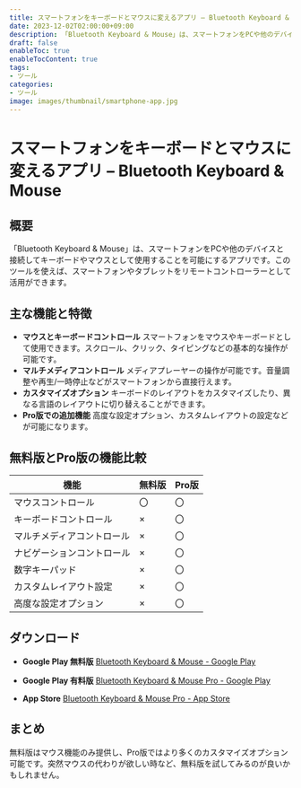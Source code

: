 ```yaml
---
title: スマートフォンをキーボードとマウスに変えるアプリ – Bluetooth Keyboard & Mouse
date: 2023-12-02T02:00:00+09:00
description: 「Bluetooth Keyboard & Mouse」は、スマートフォンをPCや他のデバイスと接続してキーボードやマウスとして使用することを可能にするアプリです。
draft: false
enableToc: true
enableTocContent: true
tags: 
- ツール
categories: 
- ツール
image: images/thumbnail/smartphone-app.jpg
---
```


# スマートフォンをキーボードとマウスに変えるアプリ – Bluetooth Keyboard & Mouse

## 概要
「Bluetooth Keyboard & Mouse」は、スマートフォンをPCや他のデバイスと接続してキーボードやマウスとして使用することを可能にするアプリです。このツールを使えば、スマートフォンやタブレットをリモートコントローラーとして活用ができます。

## 主な機能と特徴

- **マウスとキーボードコントロール**
スマートフォンをマウスやキーボードとして使用できます。スクロール、クリック、タイピングなどの基本的な操作が可能です。
- **マルチメディアコントロール**
メディアプレーヤーの操作が可能です。音量調整や再生/一時停止などがスマートフォンから直接行えます。
- **カスタマイズオプション**
キーボードのレイアウトをカスタマイズしたり、異なる言語のレイアウトに切り替えることができます。
- **Pro版での追加機能**
高度な設定オプション、カスタムレイアウトの設定などが可能になります。

## 無料版とPro版の機能比較

| 機能 | 無料版 | Pro版 |
| --- | --- | --- |
| マウスコントロール | 〇 | 〇 |
| キーボードコントロール | × | 〇 |
| マルチメディアコントロール | × | 〇 |
| ナビゲーションコントロール | × | 〇 |
| 数字キーパッド | × | 〇 |
| カスタムレイアウト設定 | × | 〇 |
| 高度な設定オプション | × | 〇 |

## ダウンロード

- **Google Play 無料版**
<a href="https://play.google.com/store/apps/details?id=io.appground.blek&hl=ja&gl=US&pli=1" target="_blank" rel="nofollow noopener">Bluetooth Keyboard & Mouse - Google Play</a>

- **Google Play 有料版**
<a href="https://play.google.com/store/apps/details?id=io.appground.blekpremium&hl=ja&gl=US" target="_blank" rel="nofollow noopener">Bluetooth Keyboard & Mouse Pro - Google Play</a>

- **App Store**
<a href="https://apps.apple.com/jp/app/bluetooth-keyboard-mouse/id1672185987" target="_blank" rel="nofollow noopener">Bluetooth Keyboard & Mouse Pro - App Store</a>

## まとめ

無料版はマウス機能のみ提供し、Pro版ではより多くのカスタマイズオプション可能です。突然マウスの代わりが欲しい時など、無料版を試してみるのが良いかもしれません。
